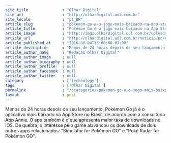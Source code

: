 ```yaml
---
site_title               : "Olhar Digital"
site_url                 : "http://olhardigital.uol.com.br"
site_locale              : "pt_BR"
article_slug             : "pokemon-go-e-o-jogo-mais-baixado-na-app-store-do-brasil"
article_title            : "Pokémon Go é o jogo mais baixado na App Store do Brasil"
article_image            : "http://img1.olhardigital.uol.com.br/uploads/acervo_imagens/2016/07/20160711112728_660_420.jpg"
article_url              : "http://olhardigital.uol.com.br/noticia/pokemon-go-e-o-jogo-mais-baixado-na-app-store-do-brasil/60915"
article_published_at     : "2016-08-04T15:08:00-03:00"
article_description      : "Menos de 24 horas depois de seu lançamento, Pokémon Go já é o aplicativo mais baixado na App Store no Brasil, de acordo com a consultoria App Annie. O app também é o que apresenta maior taxa de downloads no iOS. De quebra, o interesse pelo game alavancou os downloads de dois outros apps relacionados: 'Simulator for Pokémon GO' e 'Poké Radar for Pokémon GO'."
article_author_name      : "Redação Olhar Digital"
article_author_image     : null
article_author_biography : null
article_author_profile   : null
article_author_facebook  : null
article_author_twitter   : null
category                 : ['technology']
tags                     : ['Olhar Digital']
permalink                : "/:categories/pokemon-go-e-o-jogo-mais-baixado-na-app-store-do-brasil/"
layout                   : post
---
```


Menos de 24 horas depois de seu lançamento, Pokémon Go já é o aplicativo mais baixado na App Store no Brasil, de acordo com a consultoria App Annie. O app também é o que apresenta maior taxa de downloads no iOS. De quebra, o interesse pelo game alavancou os downloads de dois outros apps relacionados: "Simulator for Pokémon GO" e "Poké Radar for Pokémon GO".
